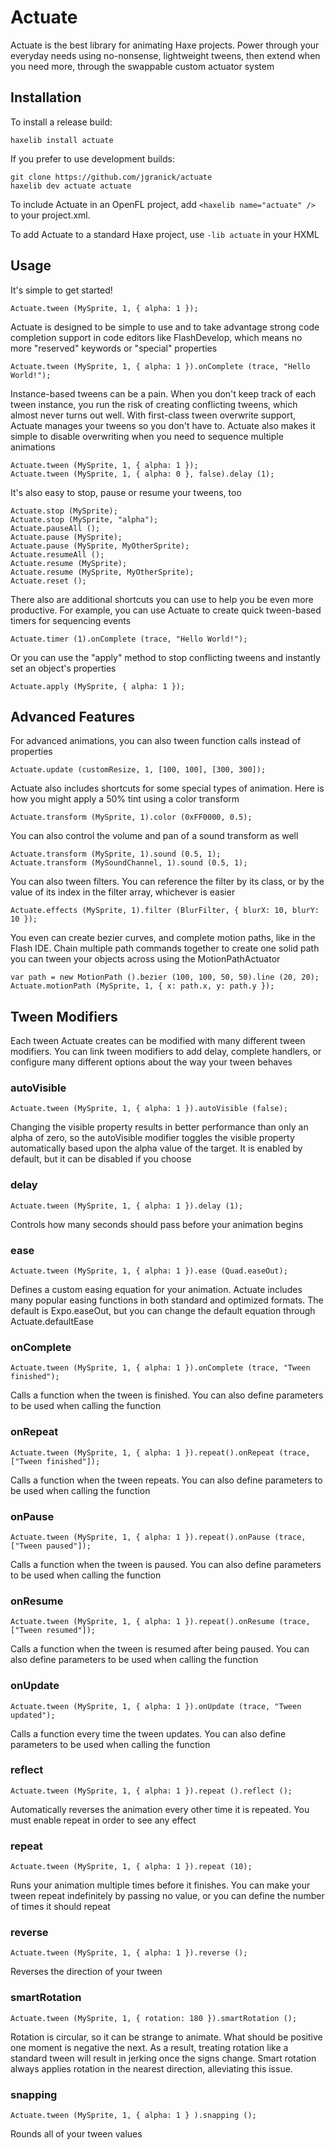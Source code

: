 # Actuate

Actuate is the best library for animating Haxe projects. Power through your everyday needs using no-nonsense, lightweight tweens, then extend when you need more, through the swappable custom actuator system

## Installation

To install a release build:
	
	haxelib install actuate
	
If you prefer to use development builds:
	
	git clone https://github.com/jgranick/actuate
	haxelib dev actuate actuate

To include Actuate in an OpenFL project, add `<haxelib name="actuate" />` to your project.xml.

To add Actuate to a standard Haxe project, use `-lib actuate` in your HXML


## Usage


It's simple to get started!

	Actuate.tween (MySprite, 1, { alpha: 1 });

Actuate is designed to be simple to use and to take advantage strong code completion support in code editors like FlashDevelop, which means no more "reserved" keywords or "special" properties

	Actuate.tween (MySprite, 1, { alpha: 1 }).onComplete (trace, "Hello World!");

Instance-based tweens can be a pain. When you don't keep track of each tween instance, you run the risk of creating conflicting tweens, which almost never turns out well. With first-class tween overwrite support, Actuate manages your tweens so you don't have to. Actuate also makes it simple to disable overwriting when you need to sequence multiple animations

	Actuate.tween (MySprite, 1, { alpha: 1 });
	Actuate.tween (MySprite, 1, { alpha: 0 }, false).delay (1);

It's also easy to stop, pause or resume your tweens, too

	Actuate.stop (MySprite);
	Actuate.stop (MySprite, "alpha");
	Actuate.pauseAll ();
	Actuate.pause (MySprite);
	Actuate.pause (MySprite, MyOtherSprite);
	Actuate.resumeAll ();
	Actuate.resume (MySprite);
	Actuate.resume (MySprite, MyOtherSprite);
	Actuate.reset ();

There also are additional shortcuts you can use to help you be even more productive. For example, you can use Actuate to create quick tween-based timers for sequencing events

	Actuate.timer (1).onComplete (trace, "Hello World!");
	
Or you can use the "apply" method to stop conflicting tweens and instantly set an object's properties

	Actuate.apply (MySprite, { alpha: 1 });

## Advanced Features

For advanced animations, you can also tween function calls instead of properties

	Actuate.update (customResize, 1, [100, 100], [300, 300]);

Actuate also includes shortcuts for some special types of animation. Here is how you might apply a 50% tint using a color transform

	Actuate.transform (MySprite, 1).color (0xFF0000, 0.5);

You can also control the volume and pan of a sound transform as well

	Actuate.transform (MySprite, 1).sound (0.5, 1);
	Actuate.transform (MySoundChannel, 1).sound (0.5, 1);

You can also tween filters. You can reference the filter by its class, or by the value of its index in the filter array, whichever is easier

	Actuate.effects (MySprite, 1).filter (BlurFilter, { blurX: 10, blurY: 10 });

You even can create bezier curves, and complete motion paths, like in the Flash IDE. Chain multiple path commands together to create one solid path you can tween your objects across using the MotionPathActuator

	var path = new MotionPath ().bezier (100, 100, 50, 50).line (20, 20);
	Actuate.motionPath (MySprite, 1, { x: path.x, y: path.y });

## Tween Modifiers

Each tween Actuate creates can be modified with many different tween modifiers. You can link tween modifiers to add delay, complete handlers, or configure many different options about the way your tween behaves

### autoVisible

	Actuate.tween (MySprite, 1, { alpha: 1 }).autoVisible (false);

Changing the visible property results in better performance than only an alpha of zero, so the autoVisible modifier toggles the visible property automatically based upon the alpha value of the target. It is enabled by default, but it can be disabled if you choose

### delay

	Actuate.tween (MySprite, 1, { alpha: 1 }).delay (1);

Controls how many seconds should pass before your animation begins

### ease

	Actuate.tween (MySprite, 1, { alpha: 1 }).ease (Quad.easeOut);

Defines a custom easing equation for your animation. Actuate includes many popular easing functions in both standard and optimized formats. The default is Expo.easeOut, but you can change the default equation through Actuate.defaultEase

### onComplete

	Actuate.tween (MySprite, 1, { alpha: 1 }).onComplete (trace, "Tween finished");

Calls a function when the tween is finished. You can also define parameters to be used when calling the function

### onRepeat

	Actuate.tween (MySprite, 1, { alpha: 1 }).repeat().onRepeat (trace, ["Tween finished"]);

Calls a function when the tween repeats. You can also define parameters to be used when calling the function

### onPause

	Actuate.tween (MySprite, 1, { alpha: 1 }).repeat().onPause (trace, ["Tween paused"]);

Calls a function when the tween is paused. You can also define parameters to be used when calling the function

### onResume

	Actuate.tween (MySprite, 1, { alpha: 1 }).repeat().onResume (trace, ["Tween resumed"]);

Calls a function when the tween is resumed after being paused. You can also define parameters to be used when calling the function

### onUpdate

	Actuate.tween (MySprite, 1, { alpha: 1 }).onUpdate (trace, "Tween updated");

Calls a function every time the tween updates. You can also define parameters to be used when calling the function

### reflect

	Actuate.tween (MySprite, 1, { alpha: 1 }).repeat ().reflect ();

Automatically reverses the animation every other time it is repeated. You must enable repeat in order to see any effect

### repeat

	Actuate.tween (MySprite, 1, { alpha: 1 }).repeat (10);

Runs your animation multiple times before it finishes. You can make your tween repeat indefinitely by passing no value, or you can define the number of times it should repeat

### reverse

	Actuate.tween (MySprite, 1, { alpha: 1 }).reverse ();

Reverses the direction of your tween

### smartRotation

	Actuate.tween (MySprite, 1, { rotation: 180 }).smartRotation ();

Rotation is circular, so it can be strange to animate. What should be positive one moment is negative the next. As a result, treating rotation like a standard tween will result in jerking once the signs change. Smart rotation always applies rotation in the nearest direction, alleviating this issue.

### snapping

	Actuate.tween (MySprite, 1, { alpha: 1 } ).snapping ();

Rounds all of your tween values
